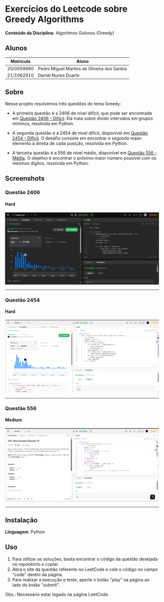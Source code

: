 # Exercícios do Leetcode sobre Greedy Algorithms

**Conteúdo da Disciplina**: Algoritmos Gulosos (Greedy)<br>

## Alunos
|Matrícula | Aluno |
| -- | -- |
| 20/0059980  | Pedro Miguel Martins de Oliveira dos Santos |
| 21/1062910  |  Daniel Nunes Duarte |

## Sobre 

Nesse projeto resolvemos três questões do tema Greedy:

- A primeira questão é a 2406 de nível difícil, que pode ser encontrada em [Questão 2406 - Difícil](https://leetcode.com/problems/divide-intervals-into-minimum-number-of-groups/description/). Ela trata sobre dividir intervalos em grupos mínimos, resolvida em Python.

- A segunda questão é a 2454 de nível difícil, disponível em [Questão 2454 - Difícil](https://leetcode.com/problems/next-greater-element-iv/description/). O desafio consiste em encontrar o segundo maior elemento à direita de cada posição, resolvida em Python.

- A terceira questão é a 556 de nível médio, disponível em [Questão 556 - Média](https://leetcode.com/problems/next-greater-element-iii/description/). O objetivo é encontrar o próximo maior número possível com os mesmos dígitos, resolvida em Python.

## Screenshots

### Questão 2406
#### Hard
![Resultado da Questão 2406](./imgs/result-Q-2406.png)

---
### Questão 2454
#### Hard
![Resultado da questão 2454](./imgs/result_Q2454.png)

---
### Questão 556
#### Medium
![Resultado da questão 556](./imgs/result_Q556.png)

---

## Instalação 
**Linguagem**: Python<br>

## Uso 

1. Para utilizar as soluções, basta encontrar o código da questão desejada no repositório e copiar.
2. Abra o site da questão referente no LeetCode e cole o código no campo "code" dentro da página.
3. Para realizar a execução e teste, aperte o botão "play" na página ao lado do botão "submit".

Obs.: Necessário estar logado na página LeetCode.

